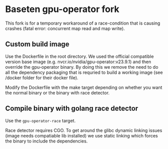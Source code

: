 # Baseten gpu-operator fork
This fork is for a temporary workaround of a race-condition that is causing crashes (fatal error: concurrent map read and map write).

## Custom build image
Use the Dockerfile in the root directory. We used the official compatible version base image (e.g. nvcr.io/nvidia/gpu-operator:v23.9.1) and then override the gpu-operator binary. By doing this we remove the need to do all the dependency packaging that is requried to build a working image (see /docker folder for their docker file).

Modify the Dockerfile with the make target depending on whether you want the normal binary or the binary with race detector.


## Compile binary with golang race detector
Use the `gpu-operator-race` target.

Race detector requires CGO. To get around the glibc dynamic linking issues (image needs compatiable lib installed) we use static linking which forces the binary to include the dependencies.
